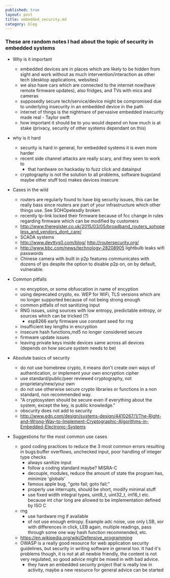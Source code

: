 ```yaml
---
published: true
layout: post
title: embedded_security.md
category: blog
---
```


### These are random notes I had about the topic of security in embedded systems

* Why is it important
    * embedded devices are in places which are likely to be hidden from sight and work without as much intervention/interaction as other tech (desktop applications, websites)
    * we also have cars which are connected to the internet now(have remote firmware updates), also fridges, and TVs with mics and cameras
    * supposedly secure tech/service/device might be compromised due to underlying insecurity in an embedded device in the path
    * internet of things is the nightmare of pervasive embedded insecurity made real - Taylor swift
    * how important it should be to you would depend on how much is at stake (privacy, security of other systems dependant on this)

* why is it hard
    * security is hard in general, for embedded systems it is even more harder
    * recent side channel attacks are really scary, and they seen to work to
        * that hardware on hackaday to fuzz click and datainput
    * cryptography is not the solution to all problems, software bugs(and maybe other stuff too) makes devices insecure


* Cases in the wild
    * routers are regularly found to have big security issues, this can be really bass since routers are part of your infrastructure which other things use. See SOHOpelesdly broken
    * recently tp-link locked their firmware because of fcc change in rules regarding firmware which can be modified by customers
    * http://www.theregister.co.uk/2015/03/05/broadband_routers_sohopeless_and_vendors_dont_care/
    * SCADA systems 
    * http://www.devttys0.com/blog/  http://routersecurity.org/
    * http://www.bbc.com/news/technology-28208905 lightbulb leaks wifi passwords
    * Chinese camera with built in p2p features communicates with dozens of ips despite the option to disable p2p on, on by default, vulnerable.

* Common pitfalls
    * no encyption, or some obfuscation in name of encyption
    * using deprecated crypto, ex. WEP for WiFi, TLS versions which are no longer supported because of not being strong enough
    * common pitfalls of not sanitizing input
    * RNG issues, using sources with low entropy, predictable entropy, or sources which can be tricked (?)
        * esp8266 early firmware use constant seed for rng
    * insufficient key lengths in encryption
    * insecure hash functions,md5 no longer considered secure
    * firmware update issues
    * leaving private keys inside devices same across all devices (depends on how secure system needs to be)

* Absolute basics of security
    * do not use homebrew crypto, it means don't create own ways of authentication, or implement your own encryption cipher
    * use standard/public/peer reviewed cryptography, not proprietary/new/your own
    * do not use otherwise secure crypto libraries or functions in a non standard, non recommended way.
    * "A cryptosystem should be secure even if everything about the system, except the key, is public knowledge."
    * obscurity does not add to security
    * http://www.edn.com/design/systems-design/4410267/1/The-Right-and-Wrong-Way-to-Implement-Cryptographic-Algorithms-in-Embedded-Electronic-Systems

* Suggestions for the most common use cases
    * good coding practices to reduce the 3 most common errors resulting in bugs:buffer overflows, unchecked input, poor handling of integer type checks
        * always sanitize input
        * follow a coding standard maybe? MISRA-C
        * decouple, modules, reduce the amount of state the program has, minimize 'globals'
        * famous apple bug, "goto fail; goto fail;"
        * properly use interrupts, should be short, modify minimal stuff
        * use fixed width integral types, uint8_t, uint32_t, int16_t etc. because int char long are allowed to be implementation defined by ISO C
    * rng
        * use hardware rng if available
        * of not use enough entropy. Example adc noise, use only LSB, xor with differences in click, LEB again, multiple readings, pass through some one way hash function recommended, etc.
    * https://en.wikipedia.org/wiki/Defensive_programming
    * OWASP is a really good resource for web application security guidelines, but security in writing software in general too. It had it's problems though, it is not at all newbie friendly, the content is not very regulated, so good advice might be mixed in with bad advice.
        * they have an embedded security project that is really low in activity, maybe a new resource for general advice can be started
    

